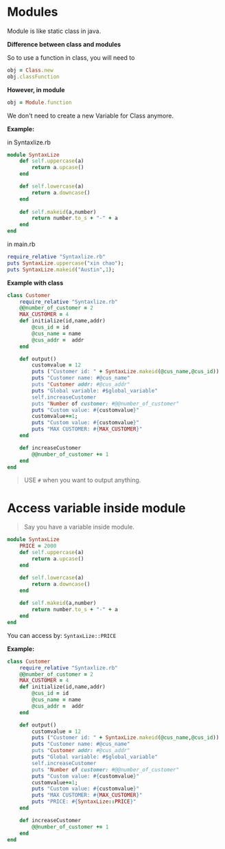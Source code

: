 # Modules

Module is like static class in java.

**Difference between class and modules**

So to use a function in class, you will need to

```ruby
obj = Class.new
obj.classFunction
```

**However, in module**

```ruby
obj = Module.function
```

We don't need to create a new Variable for Class anymore.



**Example:**

in Syntaxlize.rb

```ruby
module SyntaxLize
    def self.uppercase(a)
        return a.upcase()
    end

    def self.lowercase(a)
        return a.downcase()
    end
    
    def self.makeid(a,number)
        return number.to_s + "-" + a
    end
end
```

in main.rb

```ruby
require_relative "Syntaxlize.rb"
puts SyntaxLize.uppercase("xin chao");
puts SyntaxLize.makeid("Austin",1);
```

**Example with class**

```ruby
class Customer
    require_relative "Syntaxlize.rb" 
    @@number_of_customer = 2
    MAX_CUSTOMER = 4
    def initialize(id,name,addr)
        @cus_id = id
        @cus_name = name
        @cus_addr =  addr
    end

    def output()
        customvalue = 12
        puts ("Customer id: " + SyntaxLize.makeid(@cus_name,@cus_id))
        puts "Customer name: #@cus_name"
        puts "Customer addr: #@cus_addr"
        puts "Global variable: #$global_variable"
        self.increaseCustomer
        puts "Number of customer: #@@number_of_customer"
        puts "Custom value: #{customvalue}"
        customvalue+=1;
        puts "Custom value: #{customvalue}"
        puts "MAX CUSTOMER: #{MAX_CUSTOMER}"
    end

    def increaseCustomer
        @@number_of_customer += 1
    end
end
```

> USE `#` when you want to output anything.

# Access variable inside module

> Say you have a variable inside module.

```ruby
module SyntaxLize
    PRICE = 2000
    def self.uppercase(a)
        return a.upcase()
    end

    def self.lowercase(a)
        return a.downcase()
    end
    
    def self.makeid(a,number)
        return number.to_s + "-" + a
    end
end
```

You can access by: `SyntaxLize::PRICE`

**Example:**

```ruby
class Customer
    require_relative "Syntaxlize.rb" 
    @@number_of_customer = 2
    MAX_CUSTOMER = 4
    def initialize(id,name,addr)
        @cus_id = id
        @cus_name = name
        @cus_addr =  addr
    end

    def output()
        customvalue = 12
        puts ("Customer id: " + SyntaxLize.makeid(@cus_name,@cus_id))
        puts "Customer name: #@cus_name"
        puts "Customer addr: #@cus_addr"
        puts "Global variable: #$global_variable"
        self.increaseCustomer
        puts "Number of customer: #@@number_of_customer"
        puts "Custom value: #{customvalue}"
        customvalue+=1;
        puts "Custom value: #{customvalue}"
        puts "MAX CUSTOMER: #{MAX_CUSTOMER}"
        puts "PRICE: #{SyntaxLize::PRICE}"
    end

    def increaseCustomer
        @@number_of_customer += 1
    end
end

```

